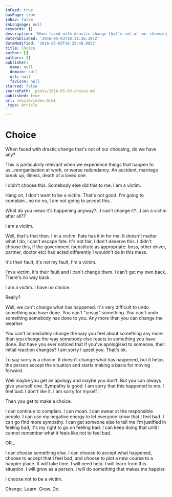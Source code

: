 ```yaml
---
inFeed: true
hasPage: true
inNav: false
inLanguage: null
keywords: []
description: 'When faced with drastic change that’s not of our choosing, do we have any?'
datePublished: '2016-05-03T10:31:36.307Z'
dateModified: '2016-05-03T10:25:48.992Z'
title: Choice
author: []
authors: []
publisher:
  name: null
  domain: null
  url: null
  favicon: null
starred: false
sourcePath: _posts/2016-05-03-choice.md
published: true
url: choice/index.html
_type: Article

---
```

# Choice

When faced with drastic change that's not of our choosing, do we have any?

This is particularly relevant when we experience things that happen to us...reorganisation at work, or worse redundancy. An accident, marriage break up, illness, death of a loved one.

I didn't choose this. Somebody else did this to me. I am a victim.

Hang on, I don't want to be a victim. That's not good. I'm going to complain...no no no, I am not going to accept this.

What do you mean it's happening anyway?...I can't change it?...I am a victim after all??

I am a victim.

Well, that's that then. I'm a victim. Fate has it in for me. It doesn't matter what I do, I can't escape fate. It's not fair, I don't deserve this. I didn't choose this, if the government (substitute as appropriate: boss, other driver, partner, doctor etc) had acted differently I wouldn't be in this mess.

It's their fault, it's not my fault, I'm a victim.

I'm a victim, it's their fault and I can't change them. I can't get my own back. There's no way back.

I am a victim. I have no choice.

Really?

Well, we can't change what has happened. It's very difficult to undo something you have done. You can't "unsay" something. You can't undo something somebody has done to you. Any more than you can change the weather.

You can't immediately change the way you feel about something any more than you change the way somebody else reacts to something you have done. But have you ever noticed that if you've apologised to someone, their initial reaction changes? I am sorry I upset you. That's ok.

To say sorry is a choice. It doesn't change what has happened, but it helps the person accept the situation and starts making a basis for moving forward.

Well maybe you get an apology and maybe you don't. But you can always give yourself one. Sympathy is good. I am sorry that this happened to me. I feel bad. I don't like it. I am sorry for myself.

Then you get to make a choice.

I can continue to complain. I can moan. I can swear at the responsible people. I can use my negative energy to let everyone know that I feel bad. I can go find more sympathy. I can get someone else to tell me I'm justified in feeling bad, it's my right to go on feeling bad. I can keep doing that until I cannot remember what it feels like not to feel bad.

OR...

I can choose something else. I can choose to accept what happened, choose to accept that I feel bad, and choose to plot a new course to a happier place. It will take time. I will need help. I will learn from this situation. I will grow as a person. I will do something that makes me happier.

I choose not to be a victim.

Change. Learn. Grow. Do.